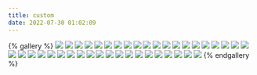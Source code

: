 ```yaml
---
title: custom
date: 2022-07-30 01:02:09
---
```

{% gallery %}
![](./0.webp)
![](./1.webp)
![](./2.webp)
![](./3.webp)
![](./4.webp)
![](./5.webp)
![](./6.webp)
![](./7.webp)
![](./8.webp)
![](./9.webp)
![](./10.webp)
![](./11.webp)
![](./12.webp)
![](./13.webp)
![](./14.webp)
![](./15.webp)
![](./16.webp)
![](./17.webp)
![](./18.webp)
![](./19.webp)
![](./20.webp)
![](./21.webp)
![](./22.webp)
![](./23.webp)
![](./24.webp)
![](./25.webp)
![](./26.webp)
![](./27.webp)
![](./28.webp)
![](./29.webp)
![](./30.webp)
![](./31.webp)
![](./32.webp)
![](./33.webp)
![](./34.webp)
![](./35.webp)
![](./36.webp)
![](./37.webp)
![](./38.webp)
![](./39.webp)
{% endgallery %}
